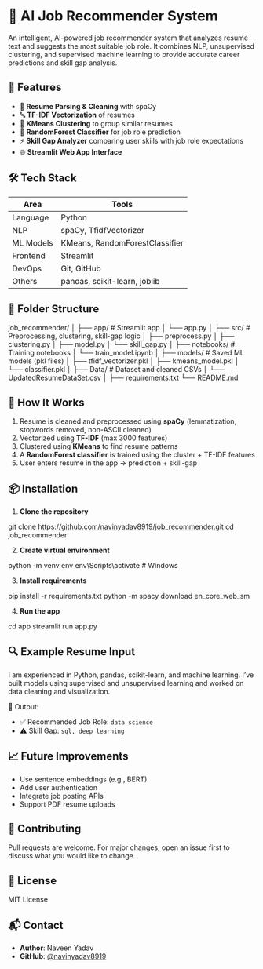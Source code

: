 
# 💼 AI Job Recommender System

An intelligent, AI-powered job recommender system that analyzes resume text and suggests the most suitable job role. It combines NLP, unsupervised clustering, and supervised machine learning to provide accurate career predictions and skill gap analysis.

## 🚀 Features

- 📄 **Resume Parsing & Cleaning** with spaCy
- 🔤 **TF-IDF Vectorization** of resumes
- 🧠 **KMeans Clustering** to group similar resumes
- 🎯 **RandomForest Classifier** for job role prediction
- ⚡ **Skill Gap Analyzer** comparing user skills with job role expectations
- 🌐 **Streamlit Web App Interface**


## 🛠️ Tech Stack

| Area | Tools |
|------|-------|
| Language | Python |
| NLP | spaCy, TfidfVectorizer |
| ML Models | KMeans, RandomForestClassifier |
| Frontend | Streamlit |
| DevOps | Git, GitHub |
| Others | pandas, scikit-learn, joblib |


## 📁 Folder Structure


job\_recommender/
│
├── app/                   # Streamlit app
│   └── app.py
│
├── src/                   # Preprocessing, clustering, skill-gap logic
│   ├── preprocess.py
│   ├── clustering.py
│   ├── model.py
│   └── skill\_gap.py
│
├── notebooks/             # Training notebooks
│   └── train\_model.ipynb
│
├── models/                # Saved ML models (pkl files)
│   ├── tfidf\_vectorizer.pkl
│   ├── kmeans\_model.pkl
│   └── classifier.pkl
│
├── Data/                  # Dataset and cleaned CSVs
│   └── UpdatedResumeDataSet.csv
│
├── requirements.txt
└── README.md


## 🧪 How It Works

1. Resume is cleaned and preprocessed using **spaCy** (lemmatization, stopwords removed, non-ASCII cleaned)
2. Vectorized using **TF-IDF** (max 3000 features)
3. Clustered using **KMeans** to find resume patterns
4. A **RandomForest classifier** is trained using the cluster + TF-IDF features
5. User enters resume in the app → prediction + skill-gap

## 📦 Installation

1. **Clone the repository**

git clone https://github.com/navinyadav8919/job_recommender.git
cd job_recommender

2. **Create virtual environment**

python -m venv env
env\Scripts\activate  # Windows


3. **Install requirements**

pip install -r requirements.txt
python -m spacy download en_core_web_sm


4. **Run the app**

cd app
streamlit run app.py


## 🔍 Example Resume Input

I am experienced in Python, pandas, scikit-learn, and machine learning. I’ve built models using supervised and unsupervised learning and worked on data cleaning and visualization.

🧠 Output:

* ✅ Recommended Job Role: `data science`
* ⚠️ Skill Gap: `sql, deep learning`


## 📈 Future Improvements

* Use sentence embeddings (e.g., BERT)
* Add user authentication
* Integrate job posting APIs
* Support PDF resume uploads


## 🤝 Contributing

Pull requests are welcome. For major changes, open an issue first to discuss what you would like to change.



## 📄 License

MIT License

## 📬 Contact

* **Author**: Naveen Yadav
* **GitHub**: [@navinyadav8919](https://github.com/navinyadav8919)


